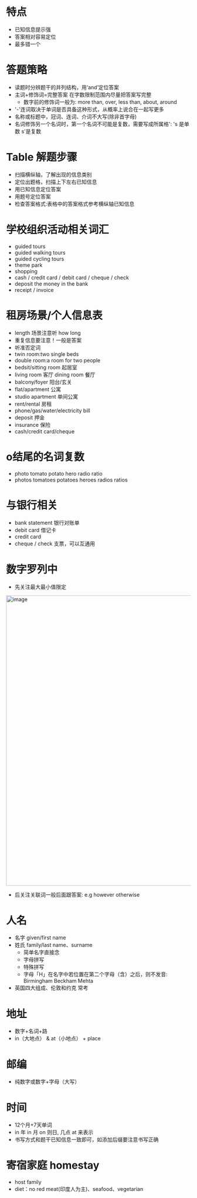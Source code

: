 # 特点

* 已知信息提示强
* 答案相对容易定位
* 最多错一个

# 答题策略

* 读题时分辨题干的并列结构，用‘and’定位答案
* 主词+修饰词=完整答案 在字数限制范围内尽量把答案写完整
  * 数字前的修饰词一般为: more than, over, less than, about, around
* '-'连词取决于单词是否具备这种形式，从概率上说合在一起写更多
* 名称或标题中，冠词、连词、介词不大写(除非首字母)
* 名词修饰另一个名词时，第一个名词不可能是复数，需要写成所属格': 's 是单数 s'是复数

# Table 解题步骤

* 扫描横纵轴，了解出现的信息类别
* 定位出题格，扫描上下左右已知信息
* 用已知信息定位答案
* 用题号定位答案
* 检查答案格式:表格中的答案格式参考横纵轴已知信息

# 学校组织活动相关词汇

* guided tours
* guided walking tours
* guided cycling tours
* theme park
* shopping
* cash / credit card / debit card / cheque / check 
* deposit the money in the bank
* receipt / invoice

# 租房场景/个人信息表

* length 场景注意听 how long
* 重复信息要注意！一般是答案
* 听准否定词
* twin room:two single beds
* double room:a room for two people
* bedsit/sitting room 起居室
* living room 客厅 dining room 餐厅
* balcony/foyer 阳台/玄关
* flat/apartment 公寓
* studio apartment 单间公寓
* rent/rental 房租
* phone/gas/water/electricity bill 
* deposit 押金
* insurance 保险
* cash/credit card/cheque 

# o结尾的名词复数

* photo tomato potato hero radio ratio
* photos tomatoes potatoes heroes radios ratios

# 与银行相关

* bank statement 银行对账单
* debit card 借记卡
* credit card
* cheque / check 支票，可以互通用

# 数字罗列中

* 先关注最大最小值限定

<img width="792" alt="image" src="https://user-images.githubusercontent.com/8426758/228565210-764fa708-83ae-42e2-a151-b00b9b39f999.png">

* 后关注关联词一般后面跟答案: e.g however otherwise

# 人名

* 名字 given/first name
* 姓氏 family/last name、surname
  * 简单名字直接念
  * 字母拼写
  * 特殊拼写
  * 字母「H」在名字中若位置在第二个字母（含）之后，则不发音: Birmingham Beckham Mehta
* 英国四大组成、伦敦和约克 常考

# 地址

* 数字+名词+路
* in（大地点） & at（小地点） + place 

# 邮编

* 纯数字或数字+字母（大写）

# 时间

* 12个月+7天单词
* in 年 in 月 on 则日, 几点 at 来表示
* 书写方式和题干已知信息一致即可，如添加后缀要注意书写正确

# 寄宿家庭 homestay

* host family
* diet：no red meat(印度人为主)、seafood、vegetarian

